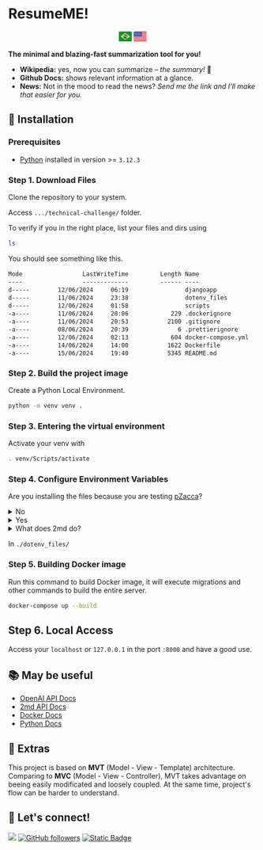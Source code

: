 # ResumeME!

<p align="center">
  <a
    href="https://github.com/starship/starship/blob/master/docs/pt-BR/guide/README.md"
    ><img
      height="20"
      src="https://raw.githubusercontent.com/starship/starship/master/media/flag-br.png"
      alt="Português do Brasil"
  /></a>
  <a href="https://github.com/starship/starship/blob/master/README.md"
    ><img
      height="20"
      src="https://raw.githubusercontent.com/starship/starship/master/media/flag-us.png"
      alt="English"
  /></a>
</p>

**The minimal and blazing-fast summarization tool for you!**

-   **Wikipedia:** yes, now you can summarize – _the summary!_ 🚀
-   **Github Docs:** shows relevant information at a glance.
-   **News:** Not in the mood to read the news? _Send me the link and I'll make that easier for you._

<a name="🚀-installation"></a>

## 🚀 Installation

### Prerequisites

-   [Python](https://www.python.org/downloads/) installed in version >= `3.12.3`

### Step 1. Download Files

Clone the repository to your system.

Access `.../technical-challenge/` folder.

To verify if you in the right place, list your files and dirs using

```sh
ls
```

You should see something like this.

```
Mode                 LastWriteTime         Length Name
----                 -------------         ------ ----
d-----        12/06/2024     06:19                djangoapp
d-----        11/06/2024     23:38                dotenv_files
d-----        12/06/2024     01:58                scripts
-a----        11/06/2024     20:06            229 .dockerignore
-a----        11/06/2024     20:53           2100 .gitignore
-a----        08/06/2024     20:39              6 .prettierignore
-a----        12/06/2024     02:13            604 docker-compose.yml
-a----        14/06/2024     14:00           1622 Dockerfile
-a----        15/06/2024     19:40           5345 README.md
```

### Step 2. Build the project image

Create a Python Local Environment.

```sh
python -m venv venv .
```

### Step 3. Entering the virtual environment

Activate your venv with

```sh
. venv/Scripts/activate
```

### Step 4. Configure Environment Variables

Are you installing the files because you are testing [pZacca](https://github.com/pZacca)?

<details>
<summary>No</summary>

Create a `.env` file inside `./dotenv_files/`
Based on `.env-example`, fill the new file with your settings and keys.
If you don't have one of those keys, please see [this](#-may-be-useful)

</details>

<details>
<summary>Yes</summary>

Oh, hi there! You can ask me anytime for the MD_API_KEY, it is a HTML to Markdown converter used in the scrapping process.
Or if you wish, click on [here](https://2markdown.com/signup) to create you own, it's free if you make less than 100 API requests per month.

</details>

<details>
<summary>What does 2md do?</summary>

`2markdown` transforms websites into clean Markdown via API, very useful to output formatted summaries. `2md` ntegrates well with [Python-Markdown](https://github.com/Python-Markdown/markdown), that converts `Markdown` files to `HTML` and so allowing perfectly formatted summary outputs.

</details>

In `./dotenv_files/`

### Step 5. Building Docker image

Run this command to build Docker image, it will execute migrations and other commands to build the entire server.

```sh
docker-compose up --build
```

## Step 6. Local Access

Access your `localhost` or `127.0.0.1` in the port `:8000` and have a good use.

## 📚 May be useful

-   [OpenAI API Docs](https://platform.openai.com/docs/api-reference/introduction)
-   [2md API Docs](https://2markdown.com/docs)
-   [Docker Docs](https://docs.docker.com/)
-   [Python Docs](https://docs.python.org/3/)

## 💭 Extras

This project is based on **MVT** (Model - View - Template) architecture. Comparing to **MVC** (Model - View - Controller), MVT takes advantage on beeing easily modificated and loosely coupled. At the same time, project's flow can be harder to understand.

## 🔗 Let's connect!

<p align="left">

<a href="https://linkedin.com/in/pedro-zaccaria/"><img src="https://img.shields.io/badge/-LinkedIn-0077B5?style=flat&logo=Linkedin&logoColor=white"/></a>
[![GitHub followers](https://img.shields.io/github/followers/pZacca.svg?style=social&label=Follow)](https://github.com/pZacca?tab=followers)
<a href="https://wa.me/5513997655782"><img alt="Static Badge" src="https://img.shields.io/badge/WhatsApp-grey?logo=whatsapp"></a>

</p>
